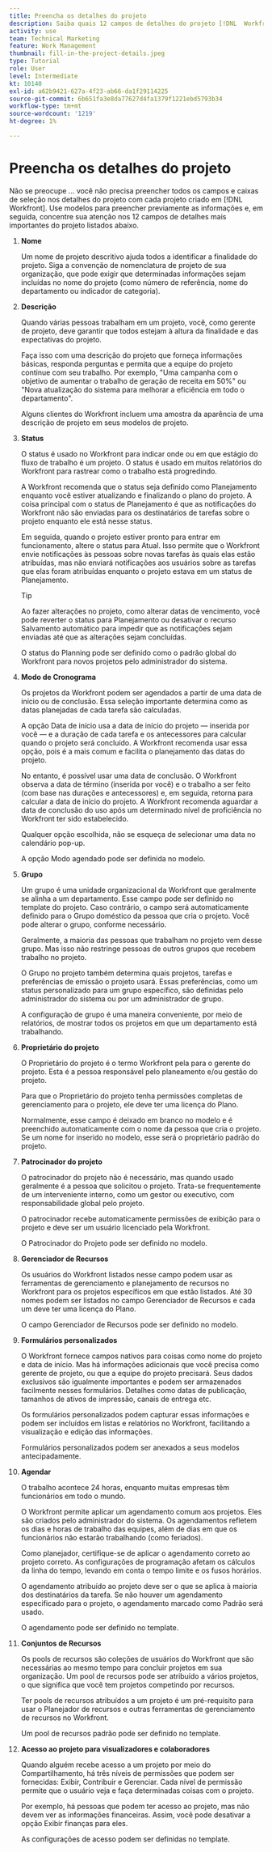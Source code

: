 ```yaml
---
title: Preencha os detalhes do projeto
description: Saiba quais 12 campos de detalhes do projeto [!DNL  Workfront] A recomenda preencher ao criar um projeto.
activity: use
team: Technical Marketing
feature: Work Management
thumbnail: fill-in-the-project-details.jpeg
type: Tutorial
role: User
level: Intermediate
kt: 10140
exl-id: a62b9421-627a-4f23-ab66-da1f29114225
source-git-commit: 6b651fa3e8da77627d4fa1379f1221ebd5793b34
workflow-type: tm+mt
source-wordcount: '1219'
ht-degree: 1%

---
```


# Preencha os detalhes do projeto

Não se preocupe ... você não precisa preencher todos os campos e caixas de seleção nos detalhes do projeto com cada projeto criado em [!DNL  Workfront]. Use modelos para preencher previamente as informações e, em seguida, concentre sua atenção nos 12 campos de detalhes mais importantes do projeto listados abaixo.

1. **Nome**

   Um nome de projeto descritivo ajuda todos a identificar a finalidade do projeto. Siga a convenção de nomenclatura de projeto de sua organização, que pode exigir que determinadas informações sejam incluídas no nome do projeto (como número de referência, nome do departamento ou indicador de categoria).


1. **Descrição**

   Quando várias pessoas trabalham em um projeto, você, como gerente de projeto, deve garantir que todos estejam à altura da finalidade e das expectativas do projeto.

   Faça isso com uma descrição do projeto que forneça informações básicas, responda perguntas e permita que a equipe do projeto continue com seu trabalho. Por exemplo, &quot;Uma campanha com o objetivo de aumentar o trabalho de geração de receita em 50%&quot; ou &quot;Nova atualização do sistema para melhorar a eficiência em todo o departamento&quot;.

   Alguns clientes do Workfront incluem uma amostra da aparência de uma descrição de projeto em seus modelos de projeto.

1. **Status**

   O status é usado no Workfront para indicar onde ou em que estágio do fluxo de trabalho é um projeto. O status é usado em muitos relatórios do Workfront para rastrear como o trabalho está progredindo.

   A Workfront recomenda que o status seja definido como Planejamento enquanto você estiver atualizando e finalizando o plano do projeto. A coisa principal com o status de Planejamento é que as notificações do Workfront não são enviadas para os destinatários de tarefas sobre o projeto enquanto ele está nesse status.

   Em seguida, quando o projeto estiver pronto para entrar em funcionamento, altere o status para Atual. Isso permite que o Workfront envie notificações às pessoas sobre novas tarefas às quais elas estão atribuídas, mas não enviará notificações aos usuários sobre as tarefas que elas foram atribuídas enquanto o projeto estava em um status de Planejamento.

   >[!TIP]
   >
   >  Ao fazer alterações no projeto, como alterar datas de vencimento, você pode reverter o status para Planejamento ou desativar o recurso Salvamento automático para impedir que as notificações sejam enviadas até que as alterações sejam concluídas.

   O status do Planning pode ser definido como o padrão global do Workfront para novos projetos pelo administrador do sistema.

1. **Modo de Cronograma**

   Os projetos da Workfront podem ser agendados a partir de uma data de início ou de conclusão. Essa seleção importante determina como as datas planejadas de cada tarefa são calculadas.

   A opção Data de início usa a data de início do projeto — inserida por você — e a duração de cada tarefa e os antecessores para calcular quando o projeto será concluído. A Workfront recomenda usar essa opção, pois é a mais comum e facilita o planejamento das datas do projeto.

   No entanto, é possível usar uma data de conclusão. O Workfront observa a data de término (inserida por você) e o trabalho a ser feito (com base nas durações e antecessores) e, em seguida, retorna para calcular a data de início do projeto. A Workfront recomenda aguardar a data de conclusão do uso após um determinado nível de proficiência no Workfront ter sido estabelecido.

   Qualquer opção escolhida, não se esqueça de selecionar uma data no calendário pop-up.

   A opção Modo agendado pode ser definida no modelo.

1. **Grupo**

   Um grupo é uma unidade organizacional da Workfront que geralmente se alinha a um departamento. Esse campo pode ser definido no template do projeto. Caso contrário, o campo será automaticamente definido para o Grupo doméstico da pessoa que cria o projeto. Você pode alterar o grupo, conforme necessário.

   Geralmente, a maioria das pessoas que trabalham no projeto vem desse grupo. Mas isso não restringe pessoas de outros grupos que recebem trabalho no projeto.

   O Grupo no projeto também determina quais projetos, tarefas e preferências de emissão o projeto usará. Essas preferências, como um status personalizado para um grupo específico, são definidas pelo administrador do sistema ou por um administrador de grupo.

   A configuração de grupo é uma maneira conveniente, por meio de relatórios, de mostrar todos os projetos em que um departamento está trabalhando.

1. **Proprietário do projeto**

   O Proprietário do projeto é o termo Workfront pela para o gerente do projeto. Esta é a pessoa responsável pelo planeamento e/ou gestão do projeto.

   Para que o Proprietário do projeto tenha permissões completas de gerenciamento para o projeto, ele deve ter uma licença do Plano.

   Normalmente, esse campo é deixado em branco no modelo e é preenchido automaticamente com o nome da pessoa que cria o projeto. Se um nome for inserido no modelo, esse será o proprietário padrão do projeto.

1. **Patrocinador do projeto**

   O patrocinador do projeto não é necessário, mas quando usado geralmente é a pessoa que solicitou o projeto. Trata-se frequentemente de um interveniente interno, como um gestor ou executivo, com responsabilidade global pelo projeto.

   O patrocinador recebe automaticamente permissões de exibição para o projeto e deve ser um usuário licenciado pela Workfront.

   O Patrocinador do Projeto pode ser definido no modelo.

1. **Gerenciador de Recursos**

   Os usuários do Workfront listados nesse campo podem usar as ferramentas de gerenciamento e planejamento de recursos no Workfront para os projetos específicos em que estão listados. Até 30 nomes podem ser listados no campo Gerenciador de Recursos e cada um deve ter uma licença do Plano.

   O campo Gerenciador de Recursos pode ser definido no modelo.

1. **Formulários personalizados**

   O Workfront fornece campos nativos para coisas como nome do projeto e data de início. Mas há informações adicionais que você precisa como gerente de projeto, ou que a equipe do projeto precisará. Seus dados exclusivos são igualmente importantes e podem ser armazenados facilmente nesses formulários. Detalhes como datas de publicação, tamanhos de ativos de impressão, canais de entrega etc.

   Os formulários personalizados podem capturar essas informações e podem ser incluídos em listas e relatórios no Workfront, facilitando a visualização e edição das informações.

   Formulários personalizados podem ser anexados a seus modelos antecipadamente.

1. **Agendar**

   O trabalho acontece 24 horas, enquanto muitas empresas têm funcionários em todo o mundo.

   O Workfront permite aplicar um agendamento comum aos projetos. Eles são criados pelo administrador do sistema. Os agendamentos refletem os dias e horas de trabalho das equipes, além de dias em que os funcionários não estarão trabalhando (como feriados).

   Como planejador, certifique-se de aplicar o agendamento correto ao projeto correto. As configurações de programação afetam os cálculos da linha do tempo, levando em conta o tempo limite e os fusos horários.

   O agendamento atribuído ao projeto deve ser o que se aplica à maioria dos destinatários da tarefa. Se não houver um agendamento especificado para o projeto, o agendamento marcado como Padrão será usado.

   O agendamento pode ser definido no template.

1. **Conjuntos de Recursos**

   Os pools de recursos são coleções de usuários do Workfront que são necessárias ao mesmo tempo para concluir projetos em sua organização. Um pool de recursos pode ser atribuído a vários projetos, o que significa que você tem projetos competindo por recursos.

   Ter pools de recursos atribuídos a um projeto é um pré-requisito para usar o Planejador de recursos e outras ferramentas de gerenciamento de recursos no Workfront.

   Um pool de recursos padrão pode ser definido no template.

1. **Acesso ao projeto para visualizadores e colaboradores**

   Quando alguém recebe acesso a um projeto por meio do Compartilhamento, há três níveis de permissões que podem ser fornecidas: Exibir, Contribuir e Gerenciar. Cada nível de permissão permite que o usuário veja e faça determinadas coisas com o projeto.

   Por exemplo, há pessoas que podem ter acesso ao projeto, mas não devem ver as informações financeiras. Assim, você pode desativar a opção Exibir finanças para eles.

   As configurações de acesso podem ser definidas no template.
